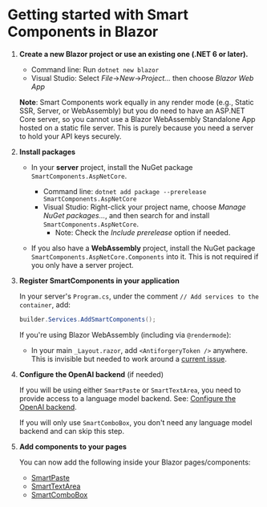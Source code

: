 # Getting started with Smart Components in Blazor

1. **Create a new Blazor project or use an existing one (.NET 6 or later).**

   * Command line: Run `dotnet new blazor`
   * Visual Studio: Select *File*->*New*->*Project...* then choose *Blazor Web App*

   **Note**: Smart Components work equally in any render mode (e.g., Static SSR, Server, or WebAssembly) but you do need to have an ASP.NET Core server, so you cannot use a Blazor WebAssembly Standalone App hosted on a static file server. This is purely because you need a server to hold your API keys securely.

1. **Install packages**

   * In your **server** project, install the NuGet package `SmartComponents.AspNetCore`.

     * Command line: `dotnet add package --prerelease SmartComponents.AspNetCore`
     * Visual Studio: Right-click your project name, choose *Manage NuGet packages...*, and then search for and install `SmartComponents.AspNetCore`.
       * Note: Check the *Include prerelease* option if needed.

   * If you also have a **WebAssembly** project, install the NuGet package `SmartComponents.AspNetCore.Components` into it. This is not required if you only have a server project.

1. **Register SmartComponents in your application**

   In your server's `Program.cs`, under the comment `// Add services to the container`, add:

   ```cs
   builder.Services.AddSmartComponents();
   ```

   If you're using Blazor WebAssembly (including via `@rendermode`):
   
     * In your main `_Layout.razor`, add `<AntiforgeryToken />` anywhere. This is invisible but needed to work around a [current issue](https://github.com/dotnet/aspnetcore/issues/54533).

1. **Configure the OpenAI backend** (if needed)

   If you will be using either `SmartPaste` or `SmartTextArea`, you need to provide access to a language model backend. See: [Configure the OpenAI backend](configure-openai-backend.md).
   
   If you will only use `SmartComboBox`, you don't need any language model backend and can skip this step.

1. **Add components to your pages**

   You can now add the following inside your Blazor pages/components:

   * [SmartPaste](smart-paste.md)
   * [SmartTextArea](smart-textarea.md)
   * [SmartComboBox](smart-combobox.md)
